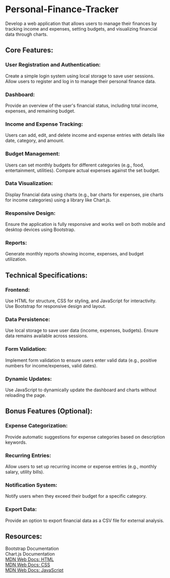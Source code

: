 # Personal-Finance-Tracker </br> 
Develop a web application that allows users to manage their finances by tracking income and expenses, setting budgets, and visualizing financial data through charts. </br>
## **Core Features:** </br> 
### **User Registration and Authentication:**</br>
Create a simple login system using local storage to save user sessions.</br>
Allow users to register and log in to manage their personal finance data. </br>
### Dashboard:</br>
Provide an overview of the user's financial status, including total income, expenses, and remaining budget. </br>
### **Income and Expense Tracking:**  </br>
Users can add, edit, and delete income and expense entries with details like date, category, and amount.</br>
### Budget Management: </br>
Users can set monthly budgets for different categories (e.g., food, entertainment, utilities).
Compare actual expenses against the set budget.  </br>
### Data Visualization:  </br>
Display financial data using charts (e.g., bar charts for expenses, pie charts for income categories) using a library like Chart.js.  </br>
### Responsive Design:  </br>
Ensure the application is fully responsive and works well on both mobile and desktop devices using Bootstrap.  </br>
### Reports: </br>
Generate monthly reports showing income, expenses, and budget utilization.  </br>
## Technical Specifications:  </br>
### Frontend:  </br>
Use HTML for structure, CSS for styling, and JavaScript for interactivity. 
Use Bootstrap for responsive design and layout.  </br>
### Data Persistence:  </br>
Use local storage to save user data (income, expenses, budgets).
Ensure data remains available across sessions.  </br>
### Form Validation: </br>
Implement form validation to ensure users enter valid data (e.g., positive numbers for income/expenses, valid dates). </br>
### Dynamic Updates: </br>
Use JavaScript to dynamically update the dashboard and charts without reloading the page.  </br>
## Bonus Features (Optional):  </br>
### Expense Categorization:
Provide automatic suggestions for expense categories based on description keywords.  </br>
### Recurring Entries:  </br>
Allow users to set up recurring income or expense entries (e.g., monthly salary, utility bills).  </br>
### Notification System:  </br>
Notify users when they exceed their budget for a specific category.  </br>
### Export Data:  </br>
Provide an option to export financial data as a CSV file for external analysis.  </br>

## Resources:  </br>
Bootstrap Documentation  </br>
Chart.js Documentation   </br>
[MDN Web Docs: HTML](https://developer.mozilla.org/en-US/docs/Web/HTML)   </br>
[MDN Web Docs: CSS](https://developer.mozilla.org/en-US/docs/Web/CSS)  </br>
[MDN Web Docs: JavaScript](https://developer.mozilla.org/en-US/docs/Web/JavaScript)  </br>
